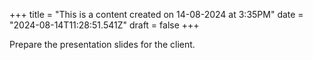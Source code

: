 +++
title = "This is a content created on 14-08-2024 at 3:35PM"
date = "2024-08-14T11:28:51.541Z"
draft = false
+++

  Prepare the presentation slides for the client.
        